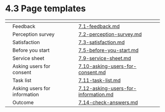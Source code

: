 # 4.3 Page templates



<table data-view="cards"><thead><tr><th></th><th></th><th></th><th data-hidden data-card-target data-type="content-ref"></th></tr></thead><tbody><tr><td></td><td>Feedback</td><td></td><td><a href="7.1-feedback.md">7.1-feedback.md</a></td></tr><tr><td></td><td>Perception survey</td><td></td><td><a href="7.2-perception-survey.md">7.2-perception-survey.md</a></td></tr><tr><td></td><td>Satisfaction</td><td></td><td><a href="7.3-satisfaction.md">7.3-satisfaction.md</a></td></tr><tr><td></td><td>Before you start</td><td></td><td><a href="7.5-before-you-start.md">7.5-before-you-start.md</a></td></tr><tr><td></td><td>Service sheet</td><td></td><td><a href="7.9-service-sheet.md">7.9-service-sheet.md</a></td></tr><tr><td></td><td>Asking users for consent</td><td></td><td><a href="7.10-asking-users-for-consent.md">7.10-asking-users-for-consent.md</a></td></tr><tr><td></td><td>Task list</td><td></td><td><a href="7.11-task-list.md">7.11-task-list.md</a></td></tr><tr><td></td><td>Asking users for information</td><td></td><td><a href="7.12-asking-users-for-information.md">7.12-asking-users-for-information.md</a></td></tr><tr><td></td><td>Outcome</td><td></td><td><a href="7.14-check-answers.md">7.14-check-answers.md</a></td></tr></tbody></table>
